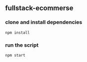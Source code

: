 ## fullstack-ecommerse

### clone and install dependencies
`npm install`

### run the script
`npm start`
